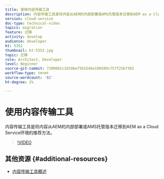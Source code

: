 ```yaml
---
title: 使用内容传输工具
description: 内容传输工具是将内容从AEM的内部部署或AMS托管版本迁移到AEM as a Cloud Service环境的推荐方法。
version: cloud-service
doc-type: technical-video
topics: migration
feature: 迁移
activity: develop
audience: developer
kt: 5352
thumbnail: kt-5352.jpg
topic: 迁移
role: Architect, Developer
level: Beginner
source-git-commit: 7200601c1b59bef5b1546a100589c757f25bf365
workflow-type: tm+mt
source-wordcount: '82'
ht-degree: 2%

---
```



# 使用内容传输工具

内容传输工具是将内容从AEM的内部部署或AMS托管版本迁移到AEM as a Cloud Service环境的推荐方法。

>[!VIDEO](https://video.tv.adobe.com/v/35460/?quality=12&learn=on)

## 其他资源 {#additional-resources}

* [内容传输工具概述](https://experienceleague.adobe.com/docs/experience-manager-cloud-service/moving/cloud-migration/content-transfer-tool/overview-content-transfer-tool.html)
